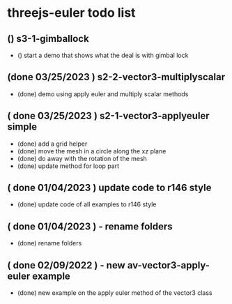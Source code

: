 # threejs-euler todo list

## () s3-1-gimballock
* () start a demo that shows what the deal is with gimbal lock

## (done 03/25/2023 ) s2-2-vector3-multiplyscalar
* (done) demo using apply euler and multiply scalar methods

## ( done 03/25/2023 ) s2-1-vector3-applyeuler simple
* (done) add a grid helper
* (done) move the mesh in a circle along the xz plane
* (done) do away with the rotation of the mesh
* (done) update method for loop part

## ( done 01/04/2023 ) update code to r146 style
* (done) update code of all examples to r146 style

## ( done 01/04/2023 ) - rename folders
* (done) rename folders

## ( done 02/09/2022 ) - new av-vector3-apply-euler example
* (done) new example on the apply euler method of the vector3 class